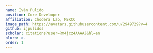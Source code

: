 ```yaml
---
name: Iván Pulido
position: Core Developer
affiliation: Chodera Lab, MSKCC
image_path: https://avatars.githubusercontent.com/u/2949729?v=4
github: ijpulidos
scholar: citations?user=Rm4jcz4AAAAJ&hl=en
blurb: >-
order: 1
---
```

